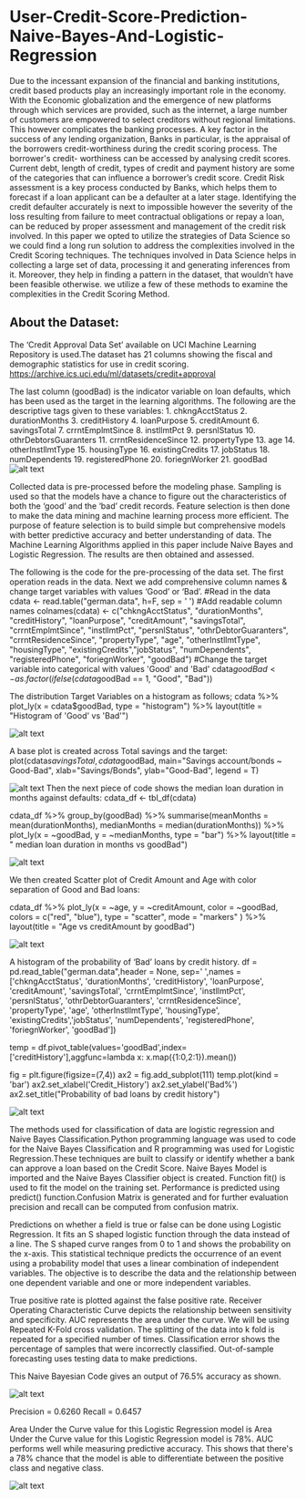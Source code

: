 # User-Credit-Score-Prediction-Naive-Bayes-And-Logistic-Regression

Due to the incessant expansion of the financial and banking institutions, credit based products play an increasingly important role in the economy. With the Economic globalization and the emergence of new platforms through which services are provided, such as the internet, a large number of customers are empowered to select creditors without regional limitations. This however complicates the banking processes.
A key factor in the success of any lending organization, Banks in particular, is the appraisal of the borrowers credit-worthiness during the credit scoring process. The borrower's credit- worthiness can be accessed by analysing credit scores. Current debt, length of credit, types of credit and payment history are some of the categories that can influence a borrower’s credit score.
Credit Risk assessment is a key process conducted by Banks, which helps them to forecast if a loan applicant can be a defaulter at a later stage. Identifying the credit defaulter accurately is next to impossible however the severity of the loss resulting from failure to meet contractual obligations or repay a loan, can be reduced by proper assessment and management of the credit risk involved.
In this paper we opted to utilize the strategies of Data Science so we could find a long run solution to address the complexities involved in the Credit Scoring techniques. The techniques involved in Data Science helps in collecting a large set of data, processing it and generating inferences from it. Moreover, they help in finding a pattern in the dataset, that wouldn’t have been feasible otherwise. we utilize a few of these methods to examine the complexities in the Credit Scoring Method.

## About the Dataset:
The ‘Credit Approval Data Set’ available on UCI Machine Learning Repository is used.The dataset has 21 columns showing the fiscal and demographic statistics for use in credit scoring. https://archive.ics.uci.edu/ml/datasets/credit+approval

The last column (goodBad) is the indicator variable on loan defaults, which has been used as the target in the learning algorithms. The following are the descriptive tags given to these variables:
    1. chkngAcctStatus
    2. durationMonths
    3. creditHistory
    4. loanPurpose
    5. creditAmount
    6. savingsTotal
    7. crrntEmplmtSince
    8. instllmtPct
    9. persnlStatus
    10. othrDebtorsGuaranters
    11. crrntResidenceSince
    12. propertyType
    13. age
    14. otherInstllmtType
    15. housingType
    16. existingCredits
    17. jobStatus
    18. numDependents
    19. registeredPhone
    20. foriegnWorker
    21. goodBad
![alt text](https://github.com/siddhaling/User-Credit-Score-Prediction-Naive-Bayes-And-Logistic-Regression/blob/main/images/1.jpg)

Collected data is pre-processed before the modeling phase. Sampling is used so that the models have a chance to figure out the characteristics of both the ‘good’ and the ‘bad’ credit records. Feature selection is then done to make the data mining and machine learning process more efficient. The purpose of feature selection is to build simple but comprehensive models with better predictive accuracy and better understanding of data. The Machine Learning Algorithms applied in this paper include Naive Bayes and Logistic Regression. The results are then obtained and assessed.

The following is the code for the pre-processing of the data set. 
The first operation reads in the data. Next we add comprehensive column names & change target variables with values ‘Good’ or ‘Bad’.
#Read in the data   
cdata <- read.table("german.data", h=F, sep = ' ')
#Add readable column names
colnames(cdata) <- c("chkngAcctStatus", "durationMonths", "creditHistory", "loanPurpose", "creditAmount", "savingsTotal", "crrntEmplmtSince", "instllmtPct", "persnlStatus", "othrDebtorGuaranters", "crrntResidenceSince", "propertyType", "age", "otherInstllmtType", "housingType", "existingCredits","jobStatus", "numDependents", "registeredPhone", "foriegnWorker", "goodBad")
#Change the target variable into categorical with values 'Good' and 'Bad' 
cdata$goodBad<-as.factor(ifelse(cdata$goodBad == 1, "Good", "Bad"))

The distribution Target Variables on a histogram as follows;
cdata %>% plot_ly(x = cdata$goodBad, type = "histogram") %>% layout(title = "Histogram of 'Good' vs 'Bad'")

![alt text](https://github.com/siddhaling/User-Credit-Score-Prediction-Naive-Bayes-And-Logistic-Regression/blob/main/images/2.jpg)

A base plot is created across Total savings and the target:
plot(cdata$savingsTotal, cdata$goodBad, 
     main="Savings account/bonds ~ Good-Bad",
     xlab="Savings/Bonds",
     ylab="Good-Bad", legend = T)

![alt text](https://github.com/siddhaling/User-Credit-Score-Prediction-Naive-Bayes-And-Logistic-Regression/blob/main/images/3.jpg)
Then the next piece of code shows the median loan duration in months against defaults:
cdata_df <- tbl_df(cdata)

cdata_df %>% group_by(goodBad) %>% summarise(meanMonths = mean(durationMonths), medianMonths = median(durationMonths))  %>% plot_ly(x = ~goodBad, y = ~medianMonths, type = "bar") %>% layout(title = " median loan duration in months vs goodBad")

![alt text](https://github.com/siddhaling/User-Credit-Score-Prediction-Naive-Bayes-And-Logistic-Regression/blob/main/images/4.jpg)

We then created Scatter plot of Credit Amount and Age with color separation of Good and Bad loans:

cdata_df %>% plot_ly(x = ~age, y = ~creditAmount, color = ~goodBad, colors = c("red", "blue"), type = "scatter", mode = "markers" ) %>% layout(title = "Age vs creditAmount by goodBad")

![alt text](https://github.com/siddhaling/User-Credit-Score-Prediction-Naive-Bayes-And-Logistic-Regression/blob/main/images/5.jpg)

A histogram of the probability of ‘Bad’ loans by credit history.
df = pd.read_table("german.data",header = None, sep=' ',names = ['chkngAcctStatus', 'durationMonths', 'creditHistory', 'loanPurpose', 'creditAmount', 'savingsTotal', 'crrntEmplmtSince', 'instllmtPct', 'persnlStatus', 'othrDebtorGuaranters', 'crrntResidenceSince', 'propertyType', 'age', 'otherInstllmtType', 'housingType', 'existingCredits','jobStatus', 'numDependents', 'registeredPhone', 'foriegnWorker', 'goodBad']) 

temp = df.pivot_table(values='goodBad',index=['creditHistory'],aggfunc=lambda x: x.map({1:0,2:1}).mean())

fig = plt.figure(figsize=(7,4))
ax2 = fig.add_subplot(111)
temp.plot(kind = 'bar')
ax2.set_xlabel('Credit_History')
ax2.set_ylabel('Bad%')
ax2.set_title("Probability of bad loans by credit history")

![alt text](https://github.com/siddhaling/User-Credit-Score-Prediction-Naive-Bayes-And-Logistic-Regression/blob/main/images/6.jpg)

The methods used for classification of data are logistic regression and Naive Bayes Classification.Python programming language was used to code for the Naive Bayes Classification and R programming was used for Logistic Regression.These techniques are built to classify or identify whether a bank can approve a loan based on the Credit Score.
Naive Bayes Model is  imported and the Naive Bayes Classifier object is created. Function fit() is used to fit the model on the training set.  Performance is predicted using predict() function.Confusion Matrix is generated and for further evaluation precision and recall can be computed from confusion matrix.

 Predictions on whether a field is true or false can be done using Logistic Regression. It fits an S shaped logistic function through the data instead of a line. The S shaped curve ranges from 0 to 1 and shows the probability on the x-axis. This statistical technique predicts the occurrence of an event using a probability model that uses a linear combination of independent variables. The objective is to describe the data and the relationship between one dependent variable and one or more independent variables.
 
 True positive rate is plotted against the false positive rate. Receiver Operating Characteristic Curve depicts the relationship between sensitivity and specificity. AUC represents the area under the curve. We will be using Repeated K-Fold cross validation. The splitting of the data into k fold is repeated for a specified number of times. Classification error shows the percentage of samples that were incorrectly classified. Out-of-sample forecasting uses testing data to make predictions.
 
 This Naive Bayesian Code gives an output of 76.5% accuracy as shown.
 
 ![alt text](https://github.com/siddhaling/User-Credit-Score-Prediction-Naive-Bayes-And-Logistic-Regression/blob/main/images/7.jpg)
 
 Precision = 0.6260
 Recall = 0.6457

Area Under the Curve value for this Logistic Regression model is Area Under the Curve value for this Logistic Regression model is 78%. AUC performs well while measuring predictive accuracy. This shows that there's a 78% chance that the model is able to differentiate between the positive class and negative class.

![alt text](https://github.com/siddhaling/User-Credit-Score-Prediction-Naive-Bayes-And-Logistic-Regression/blob/main/images/8.jpg)
